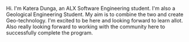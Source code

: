 Hi. I'm Katera Dunga, an ALX Software Engineering student. I'm also a Geological Engineering Student. My aim is to combine the two and create Geo-technology. I'm excited to be here and looking forward to learn allot.
Also really looking forward to working with the community here to successfully complete the program.

